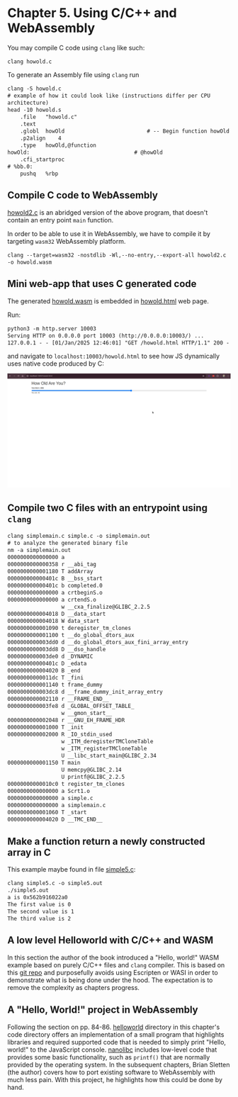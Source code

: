 # Chapter 5. Using C/C++ and WebAssembly

You may compile C code using `clang` like such:

```shell
clang howold.c
```

To generate an Assembly file using `clang` run

```shell
clang -S howold.c
# example of how it could look like (instructions differ per CPU architecture)
head -10 howold.s
	.file	"howold.c"
	.text
	.globl	howOld                          # -- Begin function howOld
	.p2align	4
	.type	howOld,@function
howOld:                                 # @howOld
	.cfi_startproc
# %bb.0:
	pushq	%rbp
```

## Compile C code to WebAssembly

[howold2.c](howold2.c) is an abridged version of the above program, that doesn't contain an entry point `main` function.

In order to be able to use it in WebAssembly, we have to compile it by targeting `wasm32` WebAssembly platform.

```shell
clang --target=wasm32 -nostdlib -Wl,--no-entry,--export-all howold2.c -o howold.wasm
```

## Mini web-app that uses C generated code

The generated [howold.wasm](howold.wasm) is embedded in [howold.html](howold.html) web page.

Run:

```shell
python3 -m http.server 10003
Serving HTTP on 0.0.0.0 port 10003 (http://0.0.0.0:10003/) ...
127.0.0.1 - - [01/Jan/2025 12:46:01] "GET /howold.html HTTP/1.1" 200 -
```

and navigate to `localhost:10003/howold.html` to see how JS dynamically uses native code produced by C:

![How old app](images/ch05_howold.png)

## Compile two C files with an entrypoint using `clang`

```shell
clang simplemain.c simple.c -o simplemain.out
# to analyze the generated binary file
nm -a simplemain.out
0000000000000000 a
0000000000000358 r __abi_tag
0000000000001180 T addArray
000000000000401c B __bss_start
000000000000401c b completed.0
0000000000000000 a crtbeginS.o
0000000000000000 a crtendS.o
                 w __cxa_finalize@GLIBC_2.2.5
0000000000004018 D __data_start
0000000000004018 W data_start
0000000000001090 t deregister_tm_clones
0000000000001100 t __do_global_dtors_aux
0000000000003dd0 d __do_global_dtors_aux_fini_array_entry
0000000000003dd8 D __dso_handle
0000000000003de0 d _DYNAMIC
000000000000401c D _edata
0000000000004020 B _end
00000000000011dc T _fini
0000000000001140 t frame_dummy
0000000000003dc8 d __frame_dummy_init_array_entry
0000000000002110 r __FRAME_END__
0000000000003fe8 d _GLOBAL_OFFSET_TABLE_
                 w __gmon_start__
0000000000002048 r __GNU_EH_FRAME_HDR
0000000000001000 T _init
0000000000002000 R _IO_stdin_used
                 w _ITM_deregisterTMCloneTable
                 w _ITM_registerTMCloneTable
                 U __libc_start_main@GLIBC_2.34
0000000000001150 T main
                 U memcpy@GLIBC_2.14
                 U printf@GLIBC_2.2.5
00000000000010c0 t register_tm_clones
0000000000000000 a Scrt1.o
0000000000000000 a simple.c
0000000000000000 a simplemain.c
0000000000001060 T _start
0000000000004020 D __TMC_END__
```

## Make a function return a newly constructed array in C

This example maybe found in file [simple5.c](simple.c):

```shell
clang simple5.c -o simple5.out
./simple5.out
a is 0x562b916022a0
The first value is 0
The second value is 1
The third value is 2
```

## A low level Helloworld with C/C++ and WASM

In this section the author of the book introduced a "Hello, world!" WASM example based on purely
C/C++ files and `clang` compiler. This is based on this [git repo](https://github.com/PetterS/clang-wasm)
and purposefully avoids using Escripten or WASI in order to demonstrate what is being done under
the hood. The expectation is to remove the complexity as chapters progress.

## A "Hello, World!" project in WebAssembly

Following the section on pp. 84-86. [helloworld](./helloworld) directory in this chapter's code directory
offers an implementation of a small program that highlights libraries and required supported code that is
needed to simply print "Hello, world!" to the JavaScript console. [nanolibc](./helloworld/nanolibc) includes
low-level code that provides some basic functionality, such as `printf()` that are normally
provided by the operating system. In the subsequent chapters, Brian Sletten (the author) covers how to
port existing software to WebAssembly with much less pain. With this project, he highlights
how this could be done by hand.
